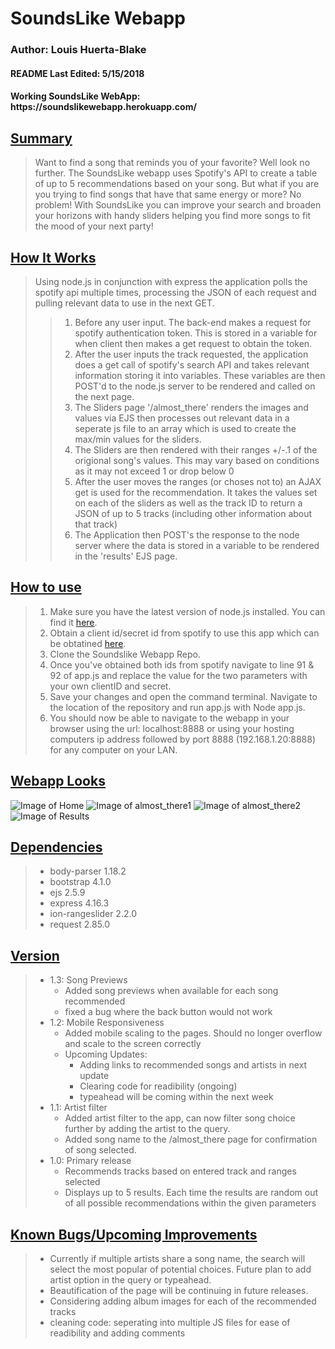 <h1><b>SoundsLike Webapp</b></h1>

<h3><b>Author: Louis Huerta-Blake</b></h3>
<h4><b>README Last Edited: 5/15/2018</b><h4>
<h4><b>Working SoundsLike WebApp: https://soundslikewebapp.herokuapp.com/</b><h4>

<h2><b><u>Summary</u></b></h2>


>Want to find a song that reminds you of your favorite? Well look no further. The SoundsLike webapp uses Spotify's API to create a table of up to 5 recommendations based on your song. But what if you are you trying to find songs that have that same energy or more? No problem! With SoundsLike you can improve your search and broaden your horizons with handy sliders helping you find more songs to fit the mood of your next party!

<h2><b><u>How It Works</u></b></h2>

>Using node.js in conjunction with express the application polls the spotify api multiple times, processing the JSON of each request and pulling relevant data to use in the next GET.
>>1. Before any user input. The back-end makes a request for spotify authentication token. This is stored in a variable for when client then makes a get request to obtain the token.
>>2. After the user inputs the track requested, the application does a get call of spotify's search API and takes relevant information storing it into variables. These variables are then POST'd to the node.js server to be rendered and called on the next page.
>>3. The Sliders page '/almost_there' renders the images and values via EJS then processes out relevant data in a seperate js file to an array which is used to create the max/min values for the sliders.
>>4. The Sliders are then rendered with their ranges +/-.1 of the origional song's values. This may vary based on conditions as it may not exceed 1 or drop below 0
>>5. After the user moves the ranges (or choses not to) an AJAX get is used for the recommendation. It takes the values set on each of the sliders as well as the track ID to return a JSON of up to 5 tracks (including other information about that track)
>>6. The Application then POST's the response to the node server where the data is stored in a variable to be rendered in the 'results' EJS page.

<h2><b><u>How to use</u></b></h2>

>1. Make sure you have the latest version of node.js installed. You can find it [here](https://nodejs.org/en/download/).
>2. Obtain a client id/secret id from spotify to use this app which can be obtatined [here](https://beta.developer.spotify.com/dashboard/).
>3. Clone the Soundslike Webapp Repo.
>4. Once you've obtained both ids from spotify navigate to line 91 & 92 of app.js and replace the value for the two parameters with your own clientID and secret.
>5. Save your changes and open the command terminal. Navigate to the location of the repository and run app.js with Node app.js.
>6. You should now be able to navigate to the webapp in your browser using the url: localhost:8888 or using your hosting computers ip address followed by port 8888 (192.168.1.20:8888) for any computer on your LAN.

<h2><b><u>Webapp Looks</u></b></h2>

![Image of Home](https://raw.githubusercontent.com/Equable/SoundsLike/master/images/search.PNG)
![Image of almost_there1](https://raw.githubusercontent.com/Equable/SoundsLike/master/images/almost_there_1.PNG)
![Image of almost_there2](https://raw.githubusercontent.com/Equable/SoundsLike/master/images/almost_there_2.PNG)
![Image of Results](https://raw.githubusercontent.com/Equable/SoundsLike/master/images/results.PNG)

<h2><b><u>Dependencies</u></b></h2>

>* body-parser 1.18.2 </br>
>* bootstrap 4.1.0 </br>
>* ejs 2.5.9 </br>
>* express 4.16.3 </br>
>* ion-rangeslider 2.2.0 </br>
>* request 2.85.0


<h2><b><u>Version</u></b></h2>

>* 1.3: Song Previews
>   * Added song previews when available for each song recommended
>   * fixed a bug where the back button would not work
>* 1.2: Mobile Responsiveness
>   * Added mobile scaling to the pages. Should no longer overflow and scale to the screen correctly
>   * Upcoming Updates:
>       * Adding links to recommended songs and artists in next update
>       * Clearing code for readibility (ongoing)
>       * typeahead will be coming within the next week
>* 1.1: Artist filter
>   * Added artist filter to the app, can now filter song choice further by adding the artist to the query.
>   * Added song name to the /almost_there page for confirmation of song selected.
>* 1.0: Primary release
>   * Recommends tracks based on entered track and ranges selected
>   * Displays up to 5 results. Each time the results are random out of all possible recommendations within the given parameters

<h2><b><u>Known Bugs/Upcoming Improvements</u></b></h2>

>* Currently if multiple artists share a song name, the search will select the most popular of potential choices. Future plan to add artist option in the query or typeahead.
>* Beautification of the page will be continuing in future releases.
>* Considering adding album images for each of the recommended tracks
>* cleaning code: seperating into multiple JS files for ease of readibility and adding comments
